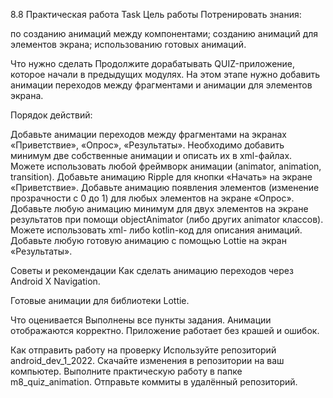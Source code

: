 8.8 Практическая работа
Task
Цель работы
Потренировать знания:

по созданию анимаций между компонентами;
созданию анимаций для элементов экрана;
использованию готовых анимаций.


Что нужно сделать
Продолжите дорабатывать QUIZ-приложение, которое начали в предыдущих модулях. На этом этапе нужно добавить анимации переходов между фрагментами и анимации для элементов экрана.

Порядок действий:

Добавьте анимации переходов между фрагментами на экранах «Приветствие», «Опрос», «Результаты». Необходимо добавить минимум две собственные анимации и описать их в xml-файлах. Можете использовать любой фреймворк анимации (animator, animation, transition).
Добавьте анимацию Ripple для кнопки «Начать» на экране «Приветствие».
Добавьте анимацию появления элементов (изменение прозрачности с 0 до 1)  для любых элементов на экране «Опрос».
Добавьте любую анимацию минимум для двух элементов на экране результатов при помощи objectAnimator (либо других animator классов). Можете использовать xml- либо kotlin-код для описания анимаций.
Добавьте любую готовую анимацию с помощью Lottie на экран «Результаты».


Советы и рекомендации
Как сделать анимацию переходов через Android X Navigation.

Готовые анимации для библиотеки Lottie.



Что оценивается
Выполнены все пункты задания.
Анимации отображаются корректно.
Приложение работает без крашей и ошибок.


Как отправить работу на проверку
Используйте репозиторий android_dev_1_2022.
Скачайте изменения в репозитории на ваш компьютер.
Выполните практическую работу в папке m8_quiz_animation. Отправьте коммиты в удалённый репозиторий.
